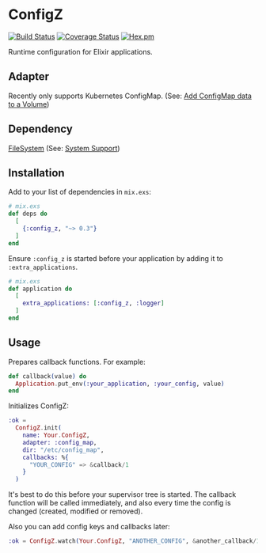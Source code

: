 # ConfigZ

[![Build Status](https://travis-ci.org/cctiger36/config_z.svg?branch=master)](https://travis-ci.org/cctiger36/config_z)
[![Coverage Status](https://coveralls.io/repos/github/cctiger36/config_z/badge.svg?branch=master)](https://coveralls.io/github/cctiger36/config_z?branch=master)
[![Hex.pm](https://img.shields.io/hexpm/v/config_z.svg)](https://hex.pm/packages/config_z)

Runtime configuration for Elixir applications.

## Adapter

Recently only supports Kubernetes ConfigMap. (See: [Add ConfigMap data to a Volume](https://kubernetes.io/docs/tasks/configure-pod-container/configure-pod-configmap/#add-configmap-data-to-a-volume))

## Dependency

[FileSystem](https://github.com/falood/file_system) (See: [System Support](https://github.com/falood/file_system#system-support))

## Installation

Add to your list of dependencies in `mix.exs`:
```elixir
# mix.exs
def deps do
  [
    {:config_z, "~> 0.3"}
  ]
end
```

Ensure `:config_z` is started before your application by adding it to `:extra_applications`.
```elixir
# mix.exs
def application do
  [
    extra_applications: [:config_z, :logger]
  ]
end
```

## Usage

Prepares callback functions. For example:
```elixir
def callback(value) do
  Application.put_env(:your_application, :your_config, value)
end
```

Initializes ConfigZ:
```elixir
:ok =
  ConfigZ.init(
    name: Your.ConfigZ,
    adapter: :config_map,
    dir: "/etc/config_map",
    callbacks: %{
      "YOUR_CONFIG" => &callback/1
    }
  )
```

It's best to do this before your supervisor tree is started. The callback function will be called immediately, and also every time the config is changed (created, modified or removed).

Also you can add config keys and callbacks later:
```elixir
:ok = ConfigZ.watch(Your.ConfigZ, "ANOTHER_CONFIG", &another_callback/1)
```
